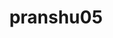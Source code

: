 ---
title: pranshu05
github: https://github.com/pranshu05
mode: light
transition: 1s
score: 92.1
archetype:
- Avatar
- Innovative
---